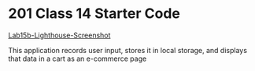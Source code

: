 # 201 Class 14 Starter Code
[Lab15b-Lighthouse-Screenshot](./img.Lab15b-Lighthouse-Screenshot.jpg) 

This application records user input, stores it in local storage, and displays that data in a cart as an e-commerce page